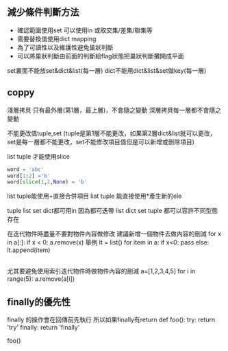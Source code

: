 ## 減少條件判斷方法
- 確認範圍使用set 可以使用in 或取交集/差集/聯集等
- 需要替換值使用dict mapping
- 為了可讀性以及維護性避免巢狀判斷
- 可以將巢狀判斷由前面的判斷給flag狀態把巢狀判斷攤開成平面

set裏面不能放set&dict&list(每一層)
dict不能用dict&list&set做key(每一層)

## coppy
淺層拷貝 只有最外層(第1層，最上層)，不會隨之變動
深層拷貝每一層都不會隨之變動

不能更改值tuple,set
(tuple是第1層不能更改，如果第2層dict&list就可以更改，set是每一層都不能更改，set不能修改項目值但是可以新增或刪除項目)

list tuple 才能使用slice
```python
word = 'abc'  
word[1:2] ='b'  
word[slice(1,2,None) = 'b'
```
list tuple能使用+直接合併項目
liat tuple 能直接使用*產生新的ele

tuple list set dict都可用in  因為都可迭帶
list dict set tuple 都可以容許不同型態存在



在迭代物件時盡量不要對物件內容做修改
建議新增一個物件去做內容的刪減
for x in a[:]:
    if x < 0: a.remove(x)
舉例
lt = list()
for item in a:
  if x<0:
    pass
   else:
      lt.append(item)

## 
尤其要避免使用索引迭代物件時做物件內容的刪減
a=[1,2,3,4,5]
for i in range(5):
    a.remove(a[i])
    
## finally的優先性
finally 的操作會在回傳前先執行
所以如果finally有return
def foo():
    try:
        return 'try'
    finally:
        return 'finally'

foo()
